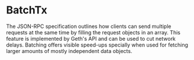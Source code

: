 # BatchTx
The JSON-RPC specification outlines how clients can send multiple requests at the same time by filling the request objects in an array. This feature is implemented by Geth's API and can be used to cut network delays. Batching offers visible speed-ups specially when used for fetching larger amounts of mostly independent data objects.
